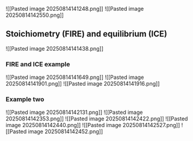 ![[Pasted image 20250814141248.png]]
![[Pasted image 20250814142550.png]]
## Stoichiometry (FIRE) and equilibrium (ICE)
![[Pasted image 20250814141438.png]]

### FIRE and ICE example
![[Pasted image 20250814141649.png]]
![[Pasted image 20250814141901.png]]
![[Pasted image 20250814141916.png]]

### Example two
![[Pasted image 20250814142131.png]]
![[Pasted image 20250814142353.png]]
![[Pasted image 20250814142422.png]]
![[Pasted image 20250814142440.png]]
![[Pasted image 20250814142527.png]]
![[Pasted image 20250814142452.png]]
